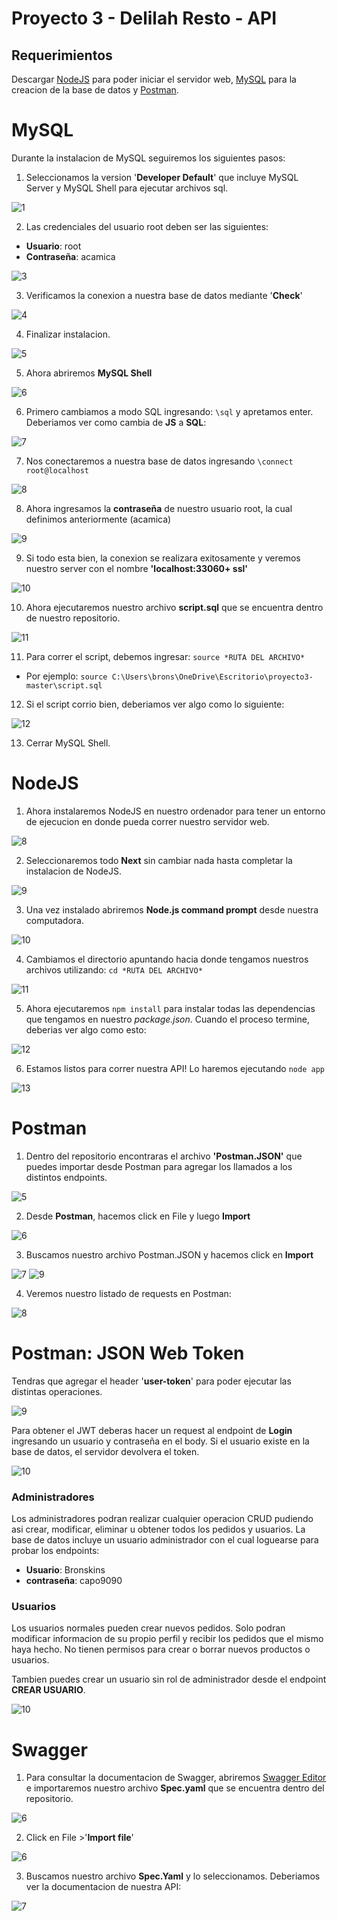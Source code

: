 # Proyecto 3 - Delilah Resto - API

## Requerimientos 

Descargar [NodeJS](https://nodejs.org/en/download/) para poder iniciar el servidor web, [MySQL](https://dev.mysql.com/downloads/installer/) para la creacion de la base de datos y [Postman](https://www.postman.com/downloads/). 

# MySQL

Durante la instalacion de MySQL seguiremos los siguientes pasos:

1. Seleccionamos la version '**Developer Default**' que incluye MySQL Server y MySQL Shell para ejecutar archivos sql.

![1](https://i.ibb.co/QYhYKMG/1.png)

2. Las credenciales del usuario root deben ser las siguientes:

- **Usuario**: root
- **Contraseña**: acamica

![3](https://i.ibb.co/hCnVnJg/6.png)

3. Verificamos la conexion a nuestra base de datos mediante '**Check**'

![4](https://i.ibb.co/qmxnYNt/8.png)

4. Finalizar instalacion.

![5](https://i.ibb.co/sKGWkd9/9.png)

5. Ahora abriremos **MySQL Shell**

![6](https://i.ibb.co/L9rPQqn/21.png)

6. Primero cambiamos a modo SQL ingresando: `\sql` y apretamos enter. Deberiamos ver como cambia de **JS** a **SQL**:

![7](https://i.ibb.co/KLp7BWc/22.png)

7. Nos conectaremos a nuestra base de datos ingresando `\connect root@localhost`

![8](https://i.ibb.co/FzJPk45/24.png)

8. Ahora ingresamos la **contraseña** de nuestro usuario root, la cual definimos anteriormente (acamica)

![9](https://i.ibb.co/MPn6Jkg/23.png)

9. Si todo esta bien, la conexion se realizara exitosamente y veremos nuestro server con el nombre **'localhost:33060+ ssl'**

![10](https://i.ibb.co/4fTt74c/25.png)

10. Ahora ejecutaremos nuestro archivo **script.sql** que se encuentra dentro de nuestro repositorio. 

![11](https://i.ibb.co/n7QMX1X/26.png)

11. Para correr el script, debemos ingresar: `source *RUTA DEL ARCHIVO*`
- Por ejemplo: `source C:\Users\brons\OneDrive\Escritorio\proyecto3-master\script.sql`

12. Si el script corrio bien, deberiamos ver algo como lo siguiente:

![12](https://i.ibb.co/NrmBhcG/28.png)

13. Cerrar MySQL Shell.

# NodeJS

1. Ahora instalaremos NodeJS en nuestro ordenador para tener un entorno de ejecucion en donde pueda correr nuestro servidor web.

![8](https://i.ibb.co/XsHvZ0C/19.png)

2. Seleccionaremos todo **Next** sin cambiar nada hasta completar la instalacion de NodeJS.

![9](https://i.ibb.co/5kScfFr/20.png)

3. Una vez instalado abriremos **Node.js command prompt** desde nuestra computadora.

![10](https://i.ibb.co/V3dnYC6/32.png)

4. Cambiamos el directorio apuntando hacia donde tengamos nuestros archivos utilizando: `cd *RUTA DEL ARCHIVO*`

![11](https://i.ibb.co/5FvmR1m/33.png)

5. Ahora ejecutaremos `npm install` para instalar todas las dependencias que tengamos en nuestro *package.json*. Cuando el proceso termine, deberias ver algo como esto:

![12](https://i.ibb.co/ZRjSmrh/34.png)

6. Estamos listos para correr nuestra API! Lo haremos ejecutando `node app`

![13](https://i.ibb.co/ZgMwvLq/35.png)


# Postman

1. Dentro del repositorio encontraras el archivo **'Postman.JSON'** que puedes importar desde Postman para agregar los llamados a los distintos endpoints.

![5](https://i.ibb.co/BVqQnCB/11.png)

2. Desde **Postman**, hacemos click en File y luego **Import**

![6](https://i.ibb.co/3CZVgL2/12.png)

3. Buscamos nuestro archivo Postman.JSON y hacemos click en **Import**

![7](https://i.ibb.co/Wvpm18j/29.png)
![9](https://i.ibb.co/DCXzTKY/30.png)

4. Veremos nuestro listado de requests en Postman:

![8](https://i.ibb.co/VM0tsZC/14.png)

# Postman: JSON Web Token

Tendras que agregar el header '**user-token**' para poder ejecutar las distintas operaciones. 

![9](https://i.ibb.co/nkrF5Sg/15.png)

Para obtener el JWT deberas hacer un request al endpoint de **Login** ingresando un usuario y contraseña en el body. Si el usuario existe en la base de datos, el servidor devolvera el token.

![10](https://i.ibb.co/KytLpFn/37.png)


### Administradores

Los administradores podran realizar cualquier operacion CRUD pudiendo asi crear, modificar, eliminar u obtener todos los pedidos y usuarios. La base de datos incluye un usuario administrador con el cual loguearse para probar los endpoints:

- **Usuario**: Bronskins
- **contraseña**: capo9090

### Usuarios

Los usuarios normales pueden crear nuevos pedidos. Solo podran modificar informacion de su propio perfil y recibir los pedidos que el mismo haya hecho. No tienen permisos para crear o borrar nuevos productos o usuarios.

Tambien puedes crear un usuario sin rol de administrador desde el endpoint **CREAR USUARIO**.

![10](https://i.ibb.co/WgdDWsJ/36.png)

# Swagger

1. Para consultar la documentacion de Swagger, abriremos [Swagger Editor](https://editor.swagger.io/?_ga=2.148219767.1922553097.1620773966-887987671.1620773966) e importaremos nuestro archivo **Spec.yaml** que se encuentra dentro del repositorio.

![6](https://i.ibb.co/5j0tpw7/17.png)

2. Click en File >'**Import file**'

![6](https://i.ibb.co/xJNHPtB/16.png)

3. Buscamos nuestro archivo **Spec.Yaml** y lo seleccionamos. Deberiamos ver la documentacion de nuestra API:

![7](https://i.ibb.co/s3Cf5DR/18.png)
